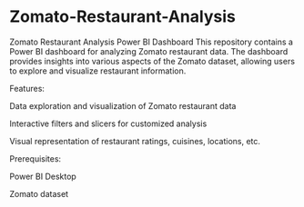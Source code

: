 # Zomato-Restaurant-Analysis
Zomato Restaurant Analysis Power BI Dashboard
This repository contains a Power BI dashboard for analyzing Zomato restaurant data. The dashboard provides insights into various aspects of the Zomato dataset, allowing users to explore and visualize restaurant information.


Features:

Data exploration and visualization of Zomato restaurant data

Interactive filters and slicers for customized analysis

Visual representation of restaurant ratings, cuisines, locations, etc.

Prerequisites:

Power BI Desktop

Zomato dataset
